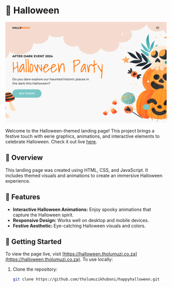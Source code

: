 # 🎃 Halloween

![Halloween Preview](assets/images/happyhalloween.png)

Welcome to the Halloween-themed landing page! This project brings a festive touch with eerie graphics, animations, and interactive elements to celebrate Halloween. Check it out live [here](https://halloween.tholumuzi.co.za).

## 📖 Overview

This landing page was created using HTML, CSS, and JavaScript. It includes themed visuals and animations to create an immersive Halloween experience.

## 🎨 Features

- **Interactive Halloween Animations:** Enjoy spooky animations that capture the Halloween spirit.
- **Responsive Design:** Works well on desktop and mobile devices.
- **Festive Aesthetic:** Eye-catching Halloween visuals and colors.

## 🚀 Getting Started

To view the page live, visit [https://halloween.tholumuzi.co.za](https://halloween.tholumuzi.co.za). To use locally:

1. Clone the repository:
   ```bash
   git clone https://github.com/tholumuzikhuboni/happyhalloween.git

